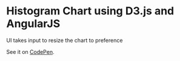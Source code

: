 <h1>Histogram Chart using D3.js and AngularJS</h1>
<p>UI takes input to resize the chart to preference</p>
<p>See it on <a href="http://codepen.io/bazzells/full/zZVEqe/">CodePen</a>.</p>